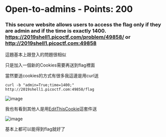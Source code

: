  
# Open-to-admins - Points: 200
 
### This secure website allows users to access the flag only if they are admin and if the time is exactly 1400. https://2019shell1.picoctf.com/problem/49858/ or http://2019shell1.picoctf.com:49858


這題基本上跟登入的問題很相似

只是加入一個新的Cookies需要再送到flag裡面

當然要送cookies的方式有很多我這邊是用curl送

```curl -b "admin=True;time=1400;" http://2019shell1.picoctf.com:49858/flag```

![image](https://github.com/bohsiang/CTF_practice/blob/master/picoCTF2019/picture/Open-to-admins_1.PNG)

我也有看到其他人是用[EditThisCookie](https://chrome.google.com/webstore/detail/editthiscookie/fngmhnnpilhplaeedifhccceomclgfbg?hl=zh-TW)這套件送


![image](https://github.com/bohsiang/CTF_practice/blob/master/picoCTF2019/picture/Open-to-admins_.PNG)

基本上都可以能得到flag就好了

